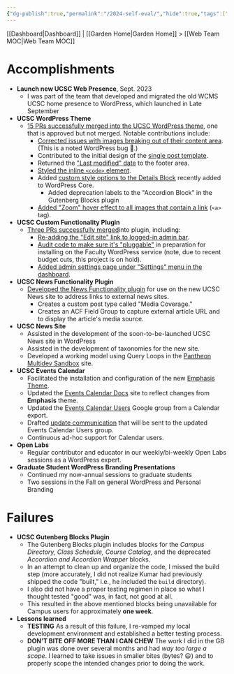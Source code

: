 ```yaml
---
{"dg-publish":true,"permalink":"/2024-self-eval/","hide":true,"tags":["work"],"noteIcon":"","created":"2024-08-27T16:10:41.213-07:00","updated":"2024-09-19T08:55:05.780-07:00"}
---
```


[[Dashboard\|Dashboard]] | [[Garden Home\|Garden Home]] > [[Web Team MOC\|Web Team MOC]]

# Accomplishments

 - **Launch new UCSC Web Presence**, Sept. 2023
	- I was part of the team that developed and migrated the old WCMS UCSC home presence to WordPress, which launched in Late September
- **UCSC WordPress Theme**
	- [15 PRs successfully merged into the UCSC WordPress theme](https://github.com/ucsc/ucsc-2022/pulls?q=is%3Apr+is%3Aclosed+assignee%3AHerm71), one that is approved but not merged. Notable contributions include:
		- [Corrected issues with images breaking out of their content area](https://github.com/ucsc/ucsc-2022/pull/274). (This is a noted WordPress bug 🐛.)
		- Contributed to the initial design of the [single post template](https://github.com/ucsc/ucsc-2022/pull/290).
		- Returned the ["Last modified" date](https://github.com/ucsc/ucsc-2022/pull/298) to the footer area.
		- [Styled the inline `<code>` element](https://github.com/ucsc/ucsc-2022/pull/301).
		- Added [custom style options to the Details Block](https://github.com/ucsc/ucsc-2022/pull/306) recently added to WordPress Core. 
			- Added deprecation labels to the "Accordion Block" in the Gutenberg Blocks plugin
		- [Added "Zoom" hover effect to all images that contain a link](https://github.com/ucsc/ucsc-2022/pull/351) (`<a>` tag).
- **UCSC Custom Functionality Plugin**
	- [Three PRs successfully merged](https://github.com/ucsc/ucsc-custom-functionality/pulls?q=is%3Apr+is%3Aclosed+assignee%3AHerm71)into plugin, including:
		- [Re-adding the "Edit site" link to logged-in admin bar](https://github.com/ucsc/ucsc-custom-functionality/pull/23).
		- [Audit code to make sure it's "pluggable"](https://github.com/ucsc/ucsc-custom-functionality/pull/24) in preparation for installing on the Faculty WordPress service (note, due to recent budget cuts, this project is on hold).
		- [Added admin settings page under "Settings" menu in the dashboard](https://github.com/ucsc/ucsc-custom-functionality/pull/25).
- **UCSC News Functionality Plugin**
	- [Developed the News Functionality plugin](https://github.com/ucsc/ucsc-news-functionality) for use on the new UCSC News site to address links to external news sites. 
		- Creates a custom post type called "Media Coverage."
		- Creates an ACF Field Group to capture external article URL and to display the article's media source.
- **UCSC News Site**
	- Assisted in the development of the soon-to-be-launched UCSC News site in WordPress
	- Assisted in the development of taxonomies for the new site.
	- Developed a working model using Query Loops in the [Pantheon Multidev Sandbox](https://sandbox-news-ucsc.pantheonsite.io/) site. 
- **UCSC Events Calendar**
	- Facilitated the installation and configuration of the new [Emphasis Theme](https://calendar.ucsc.edu/).
	- Updated the [Events Calendar Docs](https://ucsc.github.io/events-calendar/) site to reflect changes from **Emphasis** theme.
	- Updated the [Events Calendar Users](https://groups.google.com/u/3/a/ucsc.edu/g/events-calendar-group/members) Google group from a Calendar export.
	- Drafted [update communication](https://ucsc.github.io/events-calendar/theme-update-communication) that will be sent to the updated Events Calendar Users group.
	- Continuous ad-hoc support for Calendar users.
-  **Open Labs**
	- Regular contributor and educator in our weekly/bi-weekly Open Labs sessions as a WordPress expert. 
- **Graduate Student WordPress Branding Presentations**
	- Continued my now-annual sessions to graduate students
	- Two sessions in the Fall on general WordPress and Personal Branding
# Failures

- **UCSC Gutenberg Blocks Plugin**
	- The Gutenberg Blocks plugin includes blocks for the _Campus Directory, Class Schedule, Course Catalog_, and the deprecated _Accordion and Accordion Wrapper_ blocks.
	-  In an attempt to clean up and organize the code, I missed the build step (more accurately, I did not realize Kumar had previously shipped the code "built," i.e., he included the `build` directory).
	- I also did not have a proper testing regimen in place so what I thought tested "good" was, in fact, not good at all.
	- This resulted in the above mentioned blocks being unavailable for Campus users for approximately **one week**.
- **Lessons learned**
	- **TESTING** As a result of this failure, I re-vamped my local development environment and established a better testing process.
	- **DON'T BITE OFF MORE THAN I CAN CHEW** The work I did in the GB plugin was done over several months and had *way  too large a scope*. I learned to take issues in smaller bites (bytes? 😃) and to properly scope the intended changes prior to doing the work.
